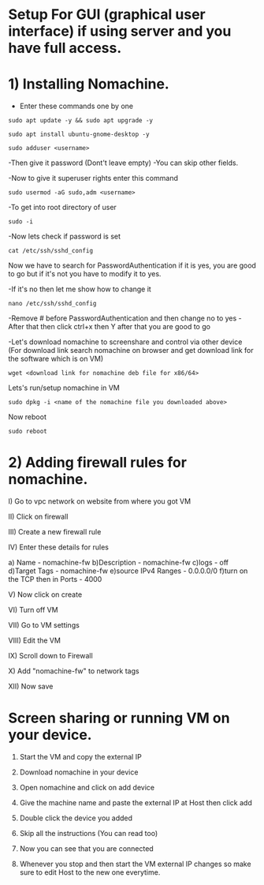 # Setup For GUI (graphical user interface) if using server and you have full access.

# 1) Installing Nomachine.

- Enter these commands one by one
```
sudo apt update -y && sudo apt upgrade -y
```
```
sudo apt install ubuntu-gnome-desktop -y
```
```
sudo adduser <username>
```

-Then give it password (Dont't leave empty)
-You can skip other fields. 

-Now to give it superuser rights enter this command
```
sudo usermod -aG sudo,adm <username>
```

-To get into root directory of user
```
sudo -i
```

-Now lets check if password is set
```
cat /etc/ssh/sshd_config
```
Now we have to search for PasswordAuthentication if it is yes, you are good to go but if it's not you have to modify it to yes.

-If it's no then let me show how to change it
```
nano /etc/ssh/sshd_config
```

-Remove # before PasswordAuthentication and then change no to yes
-After that then click ctrl+x then Y after that you are good to go 

-Let's download nomachine to screenshare and control via other device 
(For download link search nomachine on browser and get download link for the software which is on VM) 
```
wget <download link for nomachine deb file for x86/64>
```

Lets's run/setup nomachine in VM
```
sudo dpkg -i <name of the nomachine file you downloaded above>
```

Now reboot
```
sudo reboot
```
 
# 2) Adding firewall rules for nomachine.

I) Go to vpc network on website from where you got VM 

II) Click on firewall 

III) Create a new firewall rule

IV) Enter these details for rules

   a) Name - nomachine-fw
   b)Description - nomachine-fw
   c)logs - off
   d)Target Tags - nomachine-fw
   e)source IPv4 Ranges - 0.0.0.0/0
   f)turn on the TCP then in Ports - 4000

V) Now click on create

VI) Turn off VM

VII) Go to VM settings

VIII) Edit the VM

IX) Scroll down to Firewall 

X) Add "nomachine-fw" to network tags

XII) Now save

# Screen sharing or running VM on your device. 

1) Start the VM and copy the external IP

2) Download nomachine in your device 

3) Open nomachine and click on add device

4) Give the machine name and paste the external IP at Host then click add

5) Double click the device you added 

6) Skip all the instructions (You can read too)

7) Now you can see that you are connected 

8) Whenever you stop and then start the VM external IP changes so make sure to edit Host to the new one everytime.





